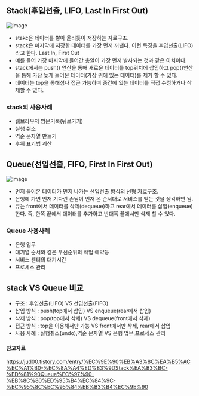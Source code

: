 ## Stack(후입선출, LIFO, Last In First Out)

![image](https://github-production-user-asset-6210df.s3.amazonaws.com/123913164/495043477-fd252f33-8c77-40c5-9ab6-afc508ef4a0f.png?X-Amz-Algorithm=AWS4-HMAC-SHA256&X-Amz-Credential=AKIAVCODYLSA53PQK4ZA%2F20250929%2Fus-east-1%2Fs3%2Faws4_request&X-Amz-Date=20250929T073155Z&X-Amz-Expires=300&X-Amz-Signature=628a7831efc251b72465f377e00391537c1cb8e0915bd7c3243fe501facdce23&X-Amz-SignedHeaders=host)


- stakc은 데이터를 쌓아 올리듯이 저장하는 자료구조.
- stack은 마지막에 저장한 데이터를 가장 먼저 꺼낸다. 이런 특징을 후입선출(LIFO)라고 한다. Last In, First Out
- 예를 들어 가장 마지막에 들어간 총알이 가장 먼저 발사되는 것과 같은 이치이다.
- stack에서는 push() 연산을 통해 새로운 데이터를 top위치에 삽입하고 pop()연산을 통해 가장 늦게 들어온 데이터(가장 위에 있는 데이터)를 제거 할 수 있다. 
- 데이터는 top을 통해섬나 접근 가능하며 중간에 있는 데이터를 직접 수정하거나 삭제할 수 없다. 

### stack의 사용사례
- 웹브라우저 방문기록(뒤로가기)
- 실행 취소
- 역순 문자열 만들기
- 후위 표기법 계산 

## Queue(선입선출, FIFO, First In First Out)

![image](https://github-production-user-asset-6210df.s3.amazonaws.com/123913164/495043222-b2d4f96c-0075-44b8-a0ee-796ee69ff772.png?X-Amz-Algorithm=AWS4-HMAC-SHA256&X-Amz-Credential=AKIAVCODYLSA53PQK4ZA%2F20250929%2Fus-east-1%2Fs3%2Faws4_request&X-Amz-Date=20250929T073113Z&X-Amz-Expires=300&X-Amz-Signature=7f9b4f6b396db0d09093391f0656102977ffea333c9d83b4a302e56b7feaea6d&X-Amz-SignedHeaders=host)


- 먼저 들어온 데이터가 먼저 나가는 선입선출 방식의 선형 자료구조.
- 은행에 가면 먼저 기다린 손님이 먼저 온 순서대로 서비스를 받는 것을 생각하면 됨.
- 큐는 front에서 데이터를 삭제(dequeue)하고 rear에서 데이터를 삽입(enqueue)한다. 즉, 한쪽 끝에서 데이터를 추가하고 반대쪽 끝에서만 삭제 할 수 있다. 

### Queue 사용사례
- 은행 업무
- 대기열 순서와 같은 우선순위의 작업 예약등
- 서비스 센터의 대기시간
- 프로세스 관리 

## stack VS Queue 비교
- 구조 : 후입선출(LIFO) VS 선입선출(FIFO)
- 삽입 방식 : push(top에서 삽입) VS enqueue(rear에서 삽입)
- 삭제 방식 : pop(top에서 삭제) VS dequeue(front에서 삭제)
- 접근 방식 : top을 이용해서만 가능 VS front에서만 삭제, rear에서 삽입
- 사용 사례 : 실행취소(undo),역순 문자열 VS 은행 업무,프로세스 관리


#### 참고자료 
https://jud00.tistory.com/entry/%EC%9E%90%EB%A3%8C%EA%B5%AC%EC%A1%B0-%EC%8A%A4%ED%83%9DStack%EA%B3%BC-%ED%81%90Queue%EC%97%90-%EB%8C%80%ED%95%B4%EC%84%9C-%EC%95%8C%EC%95%84%EB%B3%B4%EC%9E%90
